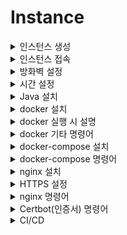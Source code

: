 # Instance

<details>
    <summary>인스턴스 생성</summary>

1. [리소스 실행] VM 인스턴스 생성 클릭
![Alt text](image/1.png)

<br/>

2. [이미지 및 구성] 이미지 변경 클릭
![Alt text](image/2.png)

<br/>

3. [이미지 선택] 서버 운영체제 고른 후 이미지 선택
![Alt text](image/3.png)

<br/>

4. [SSH키 추가] 서버에 접속할때 사용하기 위한 키 다운로드 (다시 발급받을 수 없으므로 파일을 관리해야함.)
![Alt text](image/4.png)

<br/>

5. [생성] 인스턴스 생성
![Alt text](image/5.png)

<br/>

6. [인스턴스] 기다리면 초록색으로 변경되고 구성이 완료됨.
![Alt text](image/6.png)

</details>

<details>
    <summary>인스턴스 접속</summary>

1. [모바엑스텀 설치](https://mobaxterm.mobatek.net/)
2. [세션] 새로운 세션 만들기 위해 세션 클릭
![Alt text](image2/1.png)

<br/>

3. [SSH] Remote host : 인스턴스 공용 IPv4 주소를 넣어주고, 인스턴스 생성하며 발급 받은 키 파일을 등록.
![Alt text](image2/2.png)

<br/>

4. [접속] 기본 로그인은 ubuntu. 
![Alt text](image2/3.png)

</details>

<details>
    <summary>방화벽 설정</summary>

1. 먼저 ubuntu에서 업데이트를 해줌.
    ```ubuntu
    sudo apt update
    ```

<br/>

2. ubuntu에서 특정 포트 방화벽 해제
    ```ubuntu
    ## firewall을 이용한 포트 열기
    # firewall 설치
    sudo apt install firewalld

    # 특정 포트 열기 규칙 추가
    sudo firewall-cmd --permanent --zone=public --add-port=80/tcp

    # 추가한 규칙 적용 하는 초기화
    sudo firewall-cmd --reload


    ## iptables를 이용한 포트 열기
    # 특정 포트 규칙 추가
    sudo iptables -I INPUT -p tcp -m tcp --dport 8080 -j ACCEPT

    # 특정 포트 규칙 삭제
    sudo iptables -D INPUT -p tcp -m tcp --dport 8080 -j ACCEPT

    # 특정 IP로만 특정 포트 규칙 추가
    sudo iptables -I INPUT -p tcp -s 123.123.123.123 --dport 8009 -j ACCEPT

    # 위의 규칙 삭제
    iptables -D INPUT -p tcp -s 123.123.123.123 --dport 8009 -j ACCEPT

    # 변경 사항 저장
    sudo netfilter-persistent save

    # 추가한 규칙 초기화
    sudo iptables -F

    ```

<br/>

3. 서브넷 방화벽 해제를 위해 서브넷 접속
![Alt text](image3/1.png)

<br/>

4. 보안 목록 선택
![Alt text](image3/2.png)

<br/>

4. 신규 규칙 추가
![Alt text](image3/3.png)

<br/>

5. 서버간 라우팅 허용 규칙 추가
![Alt text](image3/4.png)

</details>

<details>
    <summary>시간 설정</summary>

```ubuntu
sudo timedatectl set-timezone Asia/Seoul
```
</details>

<details>
    <summary>Java 설치</summary>

```ubuntu
# 운영체제에 기본으로 있는 jdk 설치, 또는 원하는 버전 설치 #
sudo apt install default-jdk
sudo apt-get install openjdk-11-jdk

# 설치 확인 #
java -version
javac -version

# 환경 변수 설정 #
sudo vim /etc/profile

# 맨 아래에 추가
...
export JAVA_HOME=/usr/lib/jvm/java-11-openjdk-amd64      // 본인의 자바 설치 경로
export PATH=$JAVA_HOME/bin:$PATH
export CLASSPATH=$CLASSPATH:$JAVA_HOME/jre/lib/ext:$JAVA_HOME/lib/tools.jar
...

#확인
source /etc/profile
echo $JAVA_HOME
```

</details>

<details>
    <summary>docker 설치</summary>

```ubuntu
# docker 설치
sudo apt-get install docker.io -y

# docker 실행
sudo service docker start

# 파일의 권한을 666으로 변경하여 그룹 내 다른 사용자도 접근 가능하게 변경
sudo chmod 666 /var/run/docker.sock

# ubuntu 유저를 docker 그룹에 추가 후 재시작
sudo usermod -aG docker $USER
sudo service docker restart

# 버전 확인 
docker --version

# 현재 실행중인 도커 확인
docker ps

# 기존 docker 지우고 다시 설치
sudo apt-get remove docker docker-engine docker.io -y
```
</details>

<details>
    <summary>docker 실행 시 설명</summary>

```ubuntu
docker run --name jenkins-docker -d -p 8000:8080 -p 8888:50000 -v /home/jenkins:/var/jenkins_home -u root jenkins/jenkins:lts
```

- `d` : detached mode, 백그라운드에서 컨테이너가 실행되게 한다.

- `p`: 서버의 9090포트와 컨테이너 내부 8080포트를 연결한다.

- `v`: 서버의 `/home/jenkins`경로와 컨테이너 내부 `/var/jenkins_home`경로를 마운트한다.  이것을 하는 이유는, Jenkins 설치 시 ssh 키값 생성, 저장소 참조 등을 용이하게 하기 위함입니다.

- `-name`: 실행될 컨테이너의 이름을 jenkins-docker으로 설정한다.

- `u`: 실행할 사용자를 root으로 설정한다.

- 포트는 ec2 인스턴스의 8000, 8888번 포트를 도커 컨테이너의 8080, 50000번 포트에 대응시킨다.



</details>

<details>
    <summary>docker 기타 명령어</summary>

1. [주요 명령어](https://captcha.tistory.com/49)
2. [도커 삭제 명령어](https://www.lainyzine.com/ko/article/docker-rm-removing-docker-containers/)

</details>

<details>
    <summary>docker-compose 설치</summary>

```ubuntu
#설치
sudo curl -L https://github.com/docker/compose/releases/download/1.26.2/docker-compose-$(uname -s)-$(uname -m) -o /usr/local/bin/docker-compose

#권환
sudo chmod +x /usr/local/bin/docker-compose

#버전확인
docker-compose --version
```

</details>

<details>
    <summary>docker-compose 명령어</summary>

1. [주요 명령어](https://kimjingo.tistory.com/108)
2. [간단 문법](https://darrengwon.tistory.com/793)

</details>


<details>
    <summary>nginx 설치</summary>

```ubuntu
# 설치
sudo apt install nginx

# 실행
sudo systemctl start nginx

# 상태 보기
sudo systemctl status nginx

# 연결 상태를 보기 위한 툴 설치
sudo apt install net-tools
netstat - lntp

# 제거
sudo apt remove nginx
sudo apt purge nginx

# docker로 설치하기
docker pull nginx

# docker로 실행하기
docker run --name 원하는이름 -v docker와 공유하려는 폴더 경로:docker 안에서 공유하려는 폴더 경로
```
</details>

<details>
    <summary>HTTPS 설정</summary>

```ubuntu

# https 설정을 위한 툴 설치
sudo apt-get install letsencrypt -y

# nginx 중단
sudo service nginx stop

# certbot 발급을 위한 80, 443 방화벽 열기
# certbot 이메일 입력, 인증서 발급 동의, 이메일 수신은 미동의
sudo certbot certonly --standalone -d 도메인(example.com)

# https 파일 설정
sudo vim /etc/nginx/sites-available/default

...
# 기본
server {
        if ($host = 도메인) {
                return 301 https://$host$request_uri;
        } # managed by Certbot

        listen 80 default_server;
        listen [::]:80 default_server;

        server_name 도메인;
        return 404;
}

server {
  index index.html index.htm index.nginx-debian.html;
  server_name 도메인; # managed by Certbot

  location / {

    try_files $uri $uri/ @router;
        }

        location @router{
            rewrite ^(.+)$ /index.html last;
        }

        ssl_certificate /etc/letsencrypt/live/도메인/fullchain.pem; # managed by Certbot
        ssl_certificate_key /etc/letsencrypt/live/도메인/privkey.pem; # managed by Certbot
  listen 443 ssl; # managed by Certbot

}



## 이 밑으로는 내가 보기위한 예시임.
# 80포트 접근 시 443 포트로 리다이렉트
server {
    if ($host = beanzido.com) {
        return 301 https://$host$request_uri;
    } # managed by Certbot

    listen 80 ;
    listen [::]:80 ;
    server_name beanzido.com;
    return 404; # managed by Certbot
}

# domain을 두개 연결해서 사용하고 싶다면 똑같은걸 만들기만 하면 된다.
server {
    if ($host = k7a206.p.ssafy.io) {
        return 301 https://$host$request_uri;
    } # managed by Certbot

    listen 80 ;
    listen [::]:80 ;
    server_name k7a206.p.ssafy.io;
    return 404; # managed by Certbot
}

server {
  index index.html index.htm index.nginx-debian.html;
  server_name beanzido.com; # managed by Certbot
  root /home/ubuntu/compose/jenkins/workspace/release/frontend/build/;
  location / {
    root /home/ubuntu/compose/jenkins/workspace/release/frontend/build/;
    try_files $uri $uri/ @router;
 	}
  location /chat-server{
    proxy_pass http://13.125.39.100:8091;
    proxy_http_version 1.1;
    proxy_set_header Upgrade $http_upgrade;
    proxy_set_header Connection "Upgrade";
    proxy_set_header Host $host;
    proxy_set_header X-Forwarded-For $remote_addr;
    proxy_set_header X-Forwarded-Proto $scheme;		
 	}
  location /keyword-server{
    proxy_pass http://13.125.39.100:8092;
  }
 	location @router{
       	    rewrite ^(.+)$ /index.html last;
 	}
    
 	ssl_certificate /etc/letsencrypt/live/beanzido.com/fullchain.pem; # managed by Certbot
 	ssl_certificate_key /etc/letsencrypt/live/beanzido.com/privkey.pem; # managed by Certbot
  listen 443 ssl; # managed by Certbot
    
}

server {
  index index.html index.htm index.nginx-debian.html;
  server_name k7a206.p.ssafy.io; # managed by Certbot
  root /home/ubuntu/compose/jenkins/workspace/front/frontend/build/;
  location / {
    root /home/ubuntu/compose/jenkins/workspace/front/frontend/build/;
    try_files $uri $uri/ @router;
 	}
  location /chat-server{
    proxy_pass http://13.125.39.100:8061;
    proxy_http_version 1.1;
    proxy_set_header Upgrade $http_upgrade;
    proxy_set_header Connection "Upgrade";
    proxy_set_header Host $host;
    proxy_set_header X-Forwarded-For $remote_addr;
    proxy_set_header X-Forwarded-Proto $scheme;		
 	}
  location /keyword-server{
    proxy_pass http://13.125.39.100:8062;
  }
 	location @router{
       	    rewrite ^(.+)$ /index.html last;
 	}
    
 	ssl_certificate /etc/letsencrypt/live/k7a206.p.ssafy.io/fullchain.pem; # managed by Certbot
 	ssl_certificate_key /etc/letsencrypt/live/k7a206.p.ssafy.io/privkey.pem; # managed by Certbot
  listen 443 ssl; # managed by Certbot
    
    
}
...



# nginx 제대로 실행 되는지 테스트 확인  
sudo nginx -t

# nginx 재시작
sudo service nginx restart

```

</details>

<details>
    <summary>nginx 명령어</summary>

```ubuntu
# nginx 실행
service nginx start
sudo service nginx start
sudo systemctl start nginx

# nginx 재실행
service nginx restart
sudo service nginx restart
sudo systemctl restart nginx

# nginx 중단
service nginx stop
sudo service nginx stop
sudo systemctl stop nginx

# nginx 상태 보기
service nginx status
sudo service nginx status
ps -ef | grep nginx

```

</details>

<details>
    <summary>Certbot(인증서) 명령어</summary>

```ubuntu
# 인증서 해지 명령어
sudo certbot revoke --cert-name www.domain.com

# 인증서 삭제 명령어
sudo certbot delete --cert-name www.domain.com

# 인증서 발급 명령어 (서버 소유주 인증 방식)
sudo certbot --nginx -d www.domain.com

# 인증서 발급 명령어 (nginx 웹서버 인증 방식)
sudo certbot certonly --standalone -d www.domain.com

# 인증서 발급 명령어 (도메인 소유주 방식)
sudo certbot certonly --manual --preferred-challenges dns-01 --server https://acme-v02.api.letsencrypt.org/directory -d "*.domain.com"

# 인증서 갱신 명령어
sudo certbot renew

# nginx로 받은 인증서 갱신 명령어
sudo nginx -s stop
sudo certbot renew
sudo nginx

# 만료 이메일 업데이트 (1년마다 갱싱해야함)
certbot update_account --email yourname+1@example.com
```

</details>

<details>
    <summary>CI/CD</summary>

- <details>
    <summary>github action</summary>

    1. github 프로젝트 세팅
    ![Alt text](image.png)


</details>

</details>
